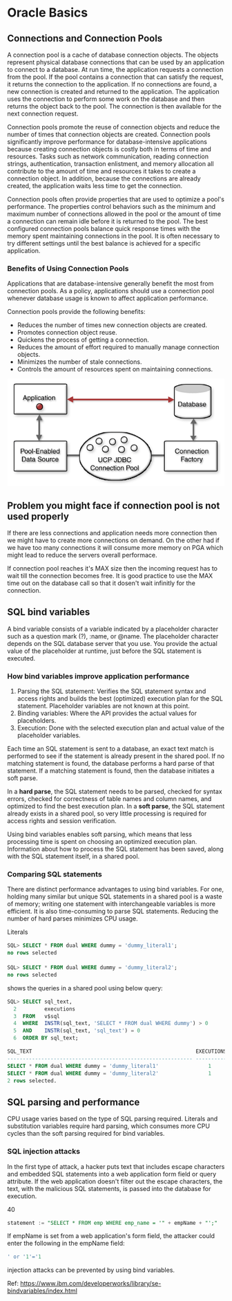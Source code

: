 # Oracle Basics

## Connections and Connection Pools

A connection pool is a cache of database connection objects. The objects represent physical database connections that can be used by an application to connect to a database. At run time, the application requests a connection from the pool. If the pool contains a connection that can satisfy the request, it returns the connection to the application. If no connections are found, a new connection is created and returned to the application. The application uses the connection to perform some work on the database and then returns the object back to the pool. The connection is then available for the next connection request.

Connection pools promote the reuse of connection objects and reduce the number of times that connection objects are created. Connection pools significantly improve performance for database-intensive applications because creating connection objects is costly both in terms of time and resources. Tasks such as network communication, reading connection strings, authentication, transaction enlistment, and memory allocation all contribute to the amount of time and resources it takes to create a connection object. In addition, because the connections are already created, the application waits less time to get the connection.

Connection pools often provide properties that are used to optimize a pool's performance. The properties control behaviors such as the minimum and maximum number of connections allowed in the pool or the amount of time a connection can remain idle before it is returned to the pool. The best configured connection pools balance quick response times with the memory spent maintaining connections in the pool. It is often necessary to try different settings until the best balance is achieved for a specific application.

### Benefits of Using Connection Pools

Applications that are database-intensive generally benefit the most from connection pools. As a policy, applications should use a connection pool whenever database usage is known to affect application performance.

Connection pools provide the following benefits:

* Reduces the number of times new connection objects are created.
* Promotes connection object reuse.
* Quickens the process of getting a connection.
* Reduces the amount of effort required to manually manage connection objects.
* Minimizes the number of stale connections.
* Controls the amount of resources spent on maintaining connections.
  
![connection-pooling.gif](images/connection-pooling.gif)

## Problem you might face if connection pool is not used properly

If there are less connections and application needs more connection then we might have to create more connections on demand. On the other had if we have too many connections it will consume more memory on PGA which might lead to reduce the servers overall performace.

If connection pool reaches it's MAX size then the incoming request has to wait till the connection becomes free. It is good practice to use the MAX time out on the database call so that it dosen't wait infinitly for the connection.

## SQL bind variables

A bind variable consists of a variable indicated by a placeholder character such as a question mark (?), :name, or @name. The placeholder character depends on the SQL database server that you use. You provide the actual value of the placeholder at runtime, just before the SQL statement is executed.

### How bind variables improve application performance

1. Parsing the SQL statement: Verifies the SQL statement syntax and access rights and builds the best (optimized) execution plan for the SQL statement. Placeholder variables are not known at this point.
2. Binding variables: Where the API provides the actual values for placeholders.
3. Execution: Done with the selected execution plan and actual value of the placeholder variables.

Each time an SQL statement is sent to a database, an exact text match is performed to see if the statement is already present in the shared pool. If no matching statement is found, the database performs a hard parse of that statement. If a matching statement is found, then the database initiates a soft parse.

In a **hard parse**, the SQL statement needs to be parsed, checked for syntax errors, checked for correctness of table names and column names, and optimized to find the best execution plan.
In a **soft parse**, the SQL statement already exists in a shared pool, so very little processing is required for access rights and session verification.

Using bind variables enables soft parsing, which means that less processing time is spent on choosing an optimized execution plan. Information about how to process the SQL statement has been saved, along with the SQL statement itself, in a shared pool.

### Comparing SQL statements

There are distinct performance advantages to using bind variables. For one, holding many similar but unique SQL statements in a shared pool is a waste of memory; writing one statement with interchangeable variables is more efficient. It is also time-consuming to parse SQL statements. Reducing the number of hard parses minimizes CPU usage.

Literals

```sql
SQL> SELECT * FROM dual WHERE dummy = 'dummy_literal1';
no rows selected
 
SQL> SELECT * FROM dual WHERE dummy = 'dummy_literal2';
no rows selected
```

shows the queries in a shared pool using below query:

```sql
SQL> SELECT sql_text,
  2         executions
  3  FROM   v$sql
  4  WHERE  INSTR(sql_text, 'SELECT * FROM dual WHERE dummy') > 0
  5  AND    INSTR(sql_text, 'sql_text') = 0
  6  ORDER BY sql_text;
```

```sql
SQL_TEXT                                                     EXECUTIONS
------------------------------------------------------------ ----------
SELECT * FROM dual WHERE dummy = 'dummy_literal1'                1
SELECT * FROM dual WHERE dummy = 'dummy_literal2'                1
2 rows selected.
```

## SQL parsing and performance

CPU usage varies based on the type of SQL parsing required. Literals and substitution variables require hard parsing, which consumes more CPU cycles than the soft parsing required for bind variables.

### SQL injection attacks

In the first type of attack, a hacker puts text that includes escape characters and embedded SQL statements into a web application form field or query attribute. If the web application doesn't filter out the escape characters, the text, with the malicious SQL statements, is passed into the database for execution.

40
```sql
statement := "SELECT * FROM emp WHERE emp_name = '" + empName + "';"
```

If empName is set from a web application's form field, the attacker could enter the following in the empName field:

```sql
' or '1'='1
```

injection attacks can be prevented by using bind variables.

Ref: <https://www.ibm.com/developerworks/library/se-bindvariables/index.html>
